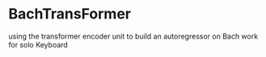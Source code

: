 # BachTransFormer
using the transformer encoder unit to build an autoregressor on Bach work for solo Keyboard
